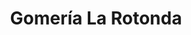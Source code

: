 ---
title: "Gomería La Rotonda"
url: /santa-lucia/gomeria-la-rotonda/
shop: reparación de automóviles
---